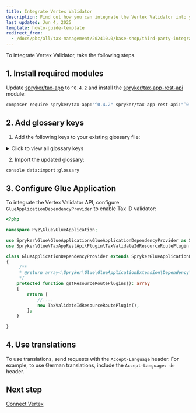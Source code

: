 ```yaml
---
title: Integrate Vertex Validator
description: Find out how you can integrate the Vertex Validator into your Spryker shop
last_updated: Jun 4, 2025
template: howto-guide-template
redirect_from:
  - /docs/pbc/all/tax-management/202410.0/base-shop/third-party-integrations/vertex/install-vertex/integrate-taxamo.html
---
```


To integrate Vertex Validator, take the following steps.

## 1. Install required modules

Update [spryker/tax-app](https://github.com/spryker/tax-app) to `^0.4.2` and install the [spryker/tax-app-rest-api](https://github.com/spryker/tax-app-rest-api) module:

```bash
composer require spryker/tax-app:"^0.4.2" spryker/tax-app-rest-api:"^0.2.0" --update-with-dependencies
```

## 2. Add glossary keys

1. Add the following keys to your existing glossary file:

<details>
<summary>Click to view all glossary keys</summary>

```csv
key,translation,locale
tax_app.vertex.tax-number-country-blocked,Dieses Land ist in den Einstellungen blockiert.,de_DE
tax_app.vertex.tax-number-validation-not-available,Die Steuernummer konnte nicht durch den Dienst überprüft werden.,de_DE
tax_app.vertex.tax-number-ignored,"Die Steuernummer wurde ignoriert, da Nummern für diese Region, dieses Land oder diesen Verkäufer blockiert wurden.",de_DE
tax_app.vertex.tax-number-syntax-valid,Das Format der Steuernummer ist korrekt. Es wurden jedoch keine weiteren Prüfungen durchgeführt.,de_DE
tax_app.vertex.tax-number-syntax-invalid,Das Format der Steuernummer ist ungültig.,de_DE
tax_app.vertex.tax-number-considered-valid-in-domestic-country,Die Steuernummer ist im Heimatland des Verkäufers gültig.,de_DE
tax_app.vertex.tax-number-valid-according-to-external-service,Die Steuernummer wurde erfolgreich bei der Steuerbehörde validiert.,de_DE
tax_app.vertex.tax-number-invalid-according-to-external-service,Die Steuernummer wurde bei der Steuerbehörde überprüft und ist ungültig.,de_DE
tax_app.vertex.tax-number-validation-requested-additional-interactions,"Die Steuerbehörde verlangt zusätzliche Informationen (z. B. CAPTCHA), um die Nummer zu validieren.",de_DE
tax_app.vertex.tax-number-service-temporarily-unavailable,Der Validierungsdienst ist vorübergehend nicht erreichbar.,de_DE
tax_app.vertex.tax-number-syntax-considered-valid-but-not-verified,"Das Format der Steuernummer ist korrekt, aber der Status konnte nicht bestätigt werden, da der externe Dienst nicht reagierte.",de_DE
tax_app.vertex.tax-number-country-blocked,This county is blocked in the settings.,en_US
tax_app.vertex.tax-number-validation-not-available,The service was not able to validate this number.,en_US
tax_app.vertex.tax-number-ignored,"The number is ignored because the settings have been changed to block numbers for this region, country or seller.",en_US
tax_app.vertex.tax-number-syntax-valid,"The syntax of the ID is valid. However, no further validations were done. In cases where a checksum is required, like for India, the ID is considered valid if the syntax is valid and the checksum is not configured.",en_US
tax_app.vertex.tax-number-syntax-invalid,The syntax of the ID is invalid.,en_US
tax_app.vertex.tax-number-considered-valid-in-domestic-country,The Tax ID is valid in the domestic country of the supplier.,en_US
tax_app.vertex.tax-number-valid-according-to-external-service,The Tax ID has been validated against the Tax Authority's database of Tax IDs and is valid.,en_US
tax_app.vertex.tax-number-invalid-according-to-external-service,The Tax ID has been validated against the Tax Authority's database of Tax IDs and is invalid.,en_US
tax_app.vertex.tax-number-validation-requested-additional-interactions,"The Tax Authority has requested additional parameters. For example, a country might require CAPTCHA validation and needs more information before they can validate the ID.",en_US
tax_app.vertex.tax-number-service-temporarily-unavailable,Could not connect to validation service due to temporary unavailability of the service.,en_US
tax_app.vertex.tax-number-syntax-considered-valid-but-not-verified,The Tax ID syntax is valid but the ID's status could not be verified by the external service. This occurs when the on-error settings is set to syntax-check and external service does not respond.,en_US
tax_app.vertex.invalid-request-data,Invalid request data.,en_US
tax_app.vertex.invalid-request-data,Ungültige Anfragedaten.,de_DE
tax_app.vertex.tax-app-disabled,Tax service is disabled.,en_US
tax_app.vertex.tax-app-disabled,Die Steueranwendung ist deaktiviert.,de_DE
tax_app.vertex.tax-validator-unavailable,Tax Validator API is unavailable.,en_US
tax_app.vertex.tax-validator-unavailable,Die Steuerprüfungs-API ist nicht verfügbar.,de_DE
tax_app.vertex.validator-api-inactive,Unable to connect to Vertex Validator API: vertex app or tax id validation is inactive.,en_US
tax_app.vertex.validator-api-inactive,Verbindung zur Vertex Validator API fehlgeschlagen: Die Vertex-Anwendung oder der Steuernummern-Prüfdienst ist nicht aktiv.,de_DE
tax_app.vertex.request-failed,Request to Vertex API failed.,en_US
tax_app.vertex.request-failed,Anfrage an die Vertex-API fehlgeschlagen.,de_DE
tax_app.vertex.invalid-credentials,Invalid credentials.,en_US
tax_app.vertex.invalid-credentials,Ungültige Anmeldeinformationen.,de_DE
```

</details>

2. Import the updated glossary:

```bash
console data:import:glossary
```

## 3. Configure Glue Application

To integrate the Vertex Validator API, configure `GlueApplicationDependencyProvider` to enable Tax ID validator:

```php
<?php

namespace Pyz\Glue\GlueApplication;

use Spryker\Glue\GlueApplication\GlueApplicationDependencyProvider as SprykerGlueApplicationDependencyProvider;
use Spryker\Glue\TaxAppRestApi\Plugin\TaxValidateIdResourceRoutePlugin;

class GlueApplicationDependencyProvider extends SprykerGlueApplicationDependencyProvider
{
     /**
     * @return array<\Spryker\Glue\GlueApplicationExtension\Dependency\Plugin\ResourceRoutePluginInterface>
     */
    protected function getResourceRoutePlugins(): array
    {
        return [
            //....
            new TaxValidateIdResourceRoutePlugin(),
        ];
    }

}
```

## 4. Use translations

To use translations, send requests with the `Accept-Language` header. For example, to use German translations, include the `Accept-Language: de` header.

## Next step

[Connect Vertex](/docs/pbc/all/tax-management/{{page.version}}/base-shop/third-party-integrations/vertex/connect-vertex.html)
